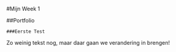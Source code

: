 #Mijn Week 1

##Portfolio

<html lang="en">
<head>
    <meta charset="UTF-8">
    <meta name="viewport" content="width=device-width, initial-scale=1.0">


    ###Eerste Test


</head>
<body>
    Zo weinig tekst nog, maar daar gaan we verandering in brengen! 
</body>
</html>

